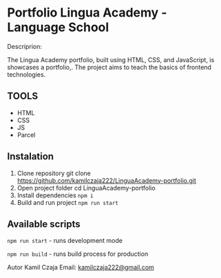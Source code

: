# Portfolio Lingua Academy - Language School

Descriprion:

The Lingua Academy portfolio, built using HTML, CSS, and JavaScript, is showcases a portfolio,. The project aims to teach the basics of frontend technologies.

## TOOLS

- HTML
- CSS
- JS
- Parcel

## Instalation

1. Clone repository
   git clone https://github.com/kamilczaja222/LinguaAcademy-portfolio.git
2. Open project folder
   cd LinguaAcademy-portfolio
3. Install dependencies
   `npm i`
4. Build and run project
   `npm run start`

## Available scripts

`npm run start` - runs development mode

`npm run build` - runs build process for production

Autor
Kamil Czaja
Email: kamilczaja222@gmail.com
